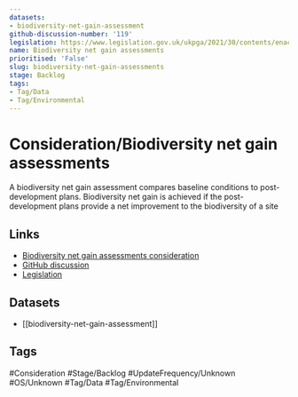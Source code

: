 ```yaml
---
datasets:
- biodiversity-net-gain-assessment
github-discussion-number: '119'
legislation: https://www.legislation.gov.uk/ukpga/2021/30/contents/enacted
name: Biodiversity net gain assessments
prioritised: 'False'
slug: biodiversity-net-gain-assessments
stage: Backlog
tags:
- Tag/Data
- Tag/Environmental
---
```


# Consideration/Biodiversity net gain assessments

A biodiversity net gain assessment compares baseline conditions to post-development plans. Biodiversity net gain is achieved if the post-development plans provide a net improvement to the biodiversity of a site

## Links

* [Biodiversity net gain assessments consideration](https://design.planning.data.gov.uk/planning-consideration/biodiversity-net-gain-assessments)
* [GitHub discussion](https://github.com/digital-land/data-standards-backlog/discussions/119)
* [Legislation](https://www.legislation.gov.uk/ukpga/2021/30/contents/enacted)

## Datasets

* [[biodiversity-net-gain-assessment]]

## Tags

#Consideration #Stage/Backlog #UpdateFrequency/Unknown #OS/Unknown #Tag/Data #Tag/Environmental